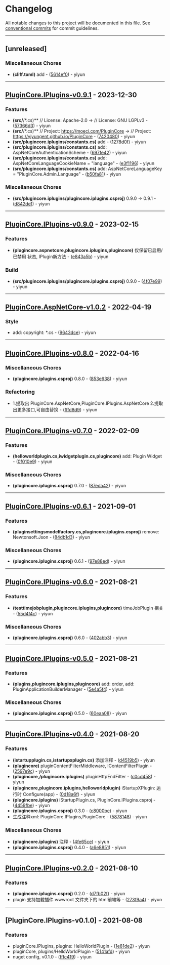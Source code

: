 # Changelog

All notable changes to this project will be documented in this file. See [conventional commits](https://www.conventionalcommits.org/) for commit guidelines.

---
## [unreleased]

### Miscellaneous Chores

- **(cliff.toml)** add - ([5614ef0](https://github.com/yiyungent/PluginCore/commit/5614ef024d644349095e19a0016bb23d989b0c90)) - yiyun

---
## [PluginCore.IPlugins-v0.9.1](https://github.com/yiyungent/PluginCore/compare/PluginCore.IPlugins-v0.9.0..PluginCore.IPlugins-v0.9.1) - 2023-12-30

### Features

- **(src/**/*.cs)** //  License: Apache-2.0 -> //  License: GNU LGPLv3 - ([57366d3](https://github.com/yiyungent/PluginCore/commit/57366d3e2afdb8e20e94851aa8a09f1ee61b6d7e)) - yiyun
- **(src/**/*.cs)** //  Project: https://moeci.com/PluginCore -> //  Project: https://yiyungent.github.io/PluginCore - ([7420480](https://github.com/yiyungent/PluginCore/commit/742048065978c1b8597fab3d52f011db4247fbda)) - yiyun
- **(src/plugincore.iplugins/constants.cs)** add - ([1278d0f](https://github.com/yiyungent/PluginCore/commit/1278d0f4acaa201869e0eb014156e14c6575cd00)) - yiyun
- **(src/plugincore.iplugins/constants.cs)** add: AspNetCoreAuthenticationScheme - ([697fe42](https://github.com/yiyungent/PluginCore/commit/697fe422408eec364075689c60aa9771113e1bd2)) - yiyun
- **(src/plugincore.iplugins/constants.cs)** add: AspNetCoreLanguageCookieName = "language" - ([e3f1196](https://github.com/yiyungent/PluginCore/commit/e3f119655739a510a6804101c4e5d7067719ff86)) - yiyun
- **(src/plugincore.iplugins/constants.cs)** add: AspNetCoreLanguageKey = "PluginCore.Admin.Language" - ([b50fa81](https://github.com/yiyungent/PluginCore/commit/b50fa81fb9efa87ae8048ab1925d3f79ec7c869c)) - yiyun

### Miscellaneous Chores

- **(src/plugincore.iplugins/plugincore.iplugins.csproj)** 0.9.0 -> 0.9.1 - ([d842de1](https://github.com/yiyungent/PluginCore/commit/d842de15552e19f7ba8f75e5ef89c68713ef31a5)) - yiyun

---
## [PluginCore.IPlugins-v0.9.0](https://github.com/yiyungent/PluginCore/compare/PluginCore.AspNetCore-v1.0.2..PluginCore.IPlugins-v0.9.0) - 2023-02-15

### Features

- **(plugincore.aspnetcore,plugincore.iplugins,plugincore)** 仅保留已启用/已禁用 状态, IPlugin新方法 - ([e843a5b](https://github.com/yiyungent/PluginCore/commit/e843a5ba9fad4e88290c09bb3282b730c44c5a06)) - yiyun

### Build

- **(src/plugincore.iplugins/plugincore.iplugins.csproj)** <Version>0.9.0</Version> - ([4f07e99](https://github.com/yiyungent/PluginCore/commit/4f07e99d176421853e276c2a83e84433592f5112)) - yiyun

---
## [PluginCore.AspNetCore-v1.0.2](https://github.com/yiyungent/PluginCore/compare/PluginCore.IPlugins-v0.8.0..PluginCore.AspNetCore-v1.0.2) - 2022-04-19

### Style

- add: copyright: *.cs - ([9643dce](https://github.com/yiyungent/PluginCore/commit/9643dce112861a440d63306cb555accbed3d5111)) - yiyun

---
## [PluginCore.IPlugins-v0.8.0](https://github.com/yiyungent/PluginCore/compare/PluginCore.IPlugins-v0.7.0..PluginCore.IPlugins-v0.8.0) - 2022-04-16

### Miscellaneous Chores

- **(plugincore.iplugins.csproj)** <Version>0.8.0</Version> - ([853e638](https://github.com/yiyungent/PluginCore/commit/853e63850940aeecc0492bb12da54c548321e408)) - yiyun

### Refactoring

- 1.提取出 PluginCore.AspNetCore,PluginCore.IPlugins.AspNetCore 2.提取出更多接口,可自由替换 - ([fffd8d9](https://github.com/yiyungent/PluginCore/commit/fffd8d91c23fd6e4a4d09cbf91975beb3cf7acf0)) - yiyun

---
## [PluginCore.IPlugins-v0.7.0](https://github.com/yiyungent/PluginCore/compare/PluginCore.IPlugins-v0.6.1..PluginCore.IPlugins-v0.7.0) - 2022-02-09

### Features

- **(helloworldplugin.cs,iwidgetplugin.cs,plugincore)** add: Plugin Widget - ([0f010e9](https://github.com/yiyungent/PluginCore/commit/0f010e9cb9b11c4ccda51c40656dc5fd82a16a01)) - yiyun

### Miscellaneous Chores

- **(plugincore.iplugins.csproj)** 0.7.0 - ([87eda42](https://github.com/yiyungent/PluginCore/commit/87eda427bae83181559de92abaa8241f6e94199a)) - yiyun

---
## [PluginCore.IPlugins-v0.6.1](https://github.com/yiyungent/PluginCore/compare/PluginCore.IPlugins-v0.6.0..PluginCore.IPlugins-v0.6.1) - 2021-09-01

### Features

- **(pluginsettingsmodelfactory.cs,plugincore.iplugins.csproj)** remove: Newtonsoft.Json - ([84db1d3](https://github.com/yiyungent/PluginCore/commit/84db1d3f2bf9bae71320883b4c92f7e0f565bf15)) - yiyun

### Miscellaneous Chores

- **(plugincore.iplugins.csproj)** 0.6.1 - ([97e88ed](https://github.com/yiyungent/PluginCore/commit/97e88edeacd7b2526f5899db67d66165eb3f4dc9)) - yiyun

---
## [PluginCore.IPlugins-v0.6.0](https://github.com/yiyungent/PluginCore/compare/PluginCore.IPlugins-v0.5.0..PluginCore.IPlugins-v0.6.0) - 2021-08-21

### Features

- **(testtimejobplugin,plugincore.iplugins,plugincore)** timeJobPlugin 相关 - ([55d4f4c](https://github.com/yiyungent/PluginCore/commit/55d4f4ca7ddd9738216b9434ad1c30ef75f06471)) - yiyun

### Miscellaneous Chores

- **(plugincore.iplugins.csproj)** 0.6.0 - ([402abb3](https://github.com/yiyungent/PluginCore/commit/402abb38d25c8677b671e8e4ac3aa3f08fb33f51)) - yiyun

---
## [PluginCore.IPlugins-v0.5.0](https://github.com/yiyungent/PluginCore/compare/PluginCore.IPlugins-v0.4.0..PluginCore.IPlugins-v0.5.0) - 2021-08-21

### Features

- **(plugins,plugincore.iplugins,plugincore)** add: order, add: PluginApplicationBuilderManager - ([5e4a5f4](https://github.com/yiyungent/PluginCore/commit/5e4a5f46a4eb3aaca5d978fc1e695d0849e11e5c)) - yiyun

### Miscellaneous Chores

- **(plugincore.iplugins.csproj)** 0.5.0 - ([60eaa08](https://github.com/yiyungent/PluginCore/commit/60eaa08c68e46668d9a6d83b2b7664c6843fadd3)) - yiyun

---
## [PluginCore.IPlugins-v0.4.0](https://github.com/yiyungent/PluginCore/compare/PluginCore.IPlugins-v0.2.0..PluginCore.IPlugins-v0.4.0) - 2021-08-20

### Features

- **(istartupplugin.cs,istartupxplugin.cs)** 添加注释 - ([d4519b5](https://github.com/yiyungent/PluginCore/commit/d4519b54e9df931c6e75d9ca59742edc5f3185ac)) - yiyun
- **(plugincore)** pluginContentFilterMiddleware, IContentFilterPlugin - ([2597e9c](https://github.com/yiyungent/PluginCore/commit/2597e9c054bde134f9f250071347990be59e8d37)) - yiyun
- **(plugincore,/plugincore.iplugins)** pluginHttpEndFilter - ([c0cd458](https://github.com/yiyungent/PluginCore/commit/c0cd4581df72cdb9f4f678a531e7f04980c9695d)) - yiyun
- **(plugincore,plugincore.iplugins,helloworldplugin)** iStartupXPlugin: 运行时 Configure(app) - ([0d18a6f](https://github.com/yiyungent/PluginCore/commit/0d18a6f9949faa1e92f1d20da35689e8e153bac1)) - yiyun
- **(plugincore.iplugins)** iStartupPlugin.cs, PluginCore.IPlugins.csproj - ([4459fbe](https://github.com/yiyungent/PluginCore/commit/4459fbe5e2cbe369519b7010a7b7d6d4600738cf)) - yiyun
- **(plugincore.iplugins.csproj)** 0.3.0 - ([c8000be](https://github.com/yiyungent/PluginCore/commit/c8000bec4800826afa5db37edfb095a945231591)) - yiyun
- 生成注释xml: PluginCore.IPlugins,PluginCore - ([5878148](https://github.com/yiyungent/PluginCore/commit/5878148244344f412e75fe9446824dd99ca2de47)) - yiyun

### Miscellaneous Chores

- **(plugincore.iplugins)** 注释 - ([4fe65ce](https://github.com/yiyungent/PluginCore/commit/4fe65ce4e731e1a67d35f2c202239f062fe45adc)) - yiyun
- **(plugincore.iplugins.csproj)** 0.4.0 - ([a6e8851](https://github.com/yiyungent/PluginCore/commit/a6e8851b75dabb8ca68d8e14124a1332e7c13ad7)) - yiyun

---
## [PluginCore.IPlugins-v0.2.0](https://github.com/yiyungent/PluginCore/compare/PluginCore.IPlugins-v0.1.0..PluginCore.IPlugins-v0.2.0) - 2021-08-10

### Features

- **(plugincore.iplugins.csproj)** 0.2.0 - ([d7fb02f](https://github.com/yiyungent/PluginCore/commit/d7fb02fe481e1b2d20a7f7b34f0fa50e95240059)) - yiyun
- plugin 支持加载插件 wwwroot 文件夹下的 html前端等 - ([273f9a4](https://github.com/yiyungent/PluginCore/commit/273f9a44c8727675f60d364fcf59a373958b3575)) - yiyun

---
## [PluginCore.IPlugins-v0.1.0] - 2021-08-08

### Features

- pluginCore.IPlugins, plugins: HelloWorldPlugin - ([1e81de2](https://github.com/yiyungent/PluginCore/commit/1e81de2107394f527a94ec5d4c2ae6853d2d5526)) - yiyun
- pluginCore, plugins/HelloWorldPlugin - ([5141afd](https://github.com/yiyungent/PluginCore/commit/5141afded8feba94af581d6132fccb87aafa516c)) - yiyun
- nuget config, v0.1.0 - ([fffc419](https://github.com/yiyungent/PluginCore/commit/fffc419480481b632340eb4e42a0b608c5fff144)) - yiyun

<!-- generated by git-cliff -->
